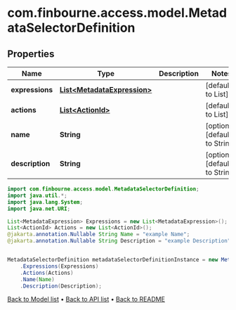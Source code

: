 # com.finbourne.access.model.MetadataSelectorDefinition

## Properties

Name | Type | Description | Notes
------------ | ------------- | ------------- | -------------
**expressions** | [**List&lt;MetadataExpression&gt;**](MetadataExpression.md) |  | [default to List<MetadataExpression>]
**actions** | [**List&lt;ActionId&gt;**](ActionId.md) |  | [default to List<ActionId>]
**name** | **String** |  | [optional] [default to String]
**description** | **String** |  | [optional] [default to String]

```java
import com.finbourne.access.model.MetadataSelectorDefinition;
import java.util.*;
import java.lang.System;
import java.net.URI;

List<MetadataExpression> Expressions = new List<MetadataExpression>();
List<ActionId> Actions = new List<ActionId>();
@jakarta.annotation.Nullable String Name = "example Name";
@jakarta.annotation.Nullable String Description = "example Description";


MetadataSelectorDefinition metadataSelectorDefinitionInstance = new MetadataSelectorDefinition()
    .Expressions(Expressions)
    .Actions(Actions)
    .Name(Name)
    .Description(Description);
```


[Back to Model list](../README.md#documentation-for-models) &#8226; [Back to API list](../README.md#documentation-for-api-endpoints) &#8226; [Back to README](../README.md)
